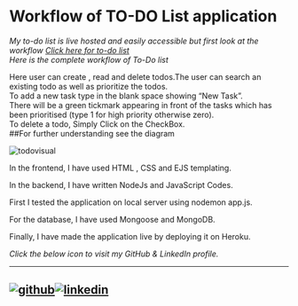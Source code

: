 # Workflow of TO-DO List application
*My to-do list is live hosted and easily accessible but first look at the workflow [Click here for to-do list]( https://sonutodolist.herokuapp.com/)*</br>
*Here is the complete workflow of To-Do list*

Here user can create , read and delete todos.The user can search an existing todo as well as prioritize the todos.</br>
To add a new task type in the blank space showing “New Task”.</br>
There will be a green tickmark appearing in front of the tasks which has been prioritised (type 1 for high priority otherwise zero).</br>
To delete a todo, Simply Click on the CheckBox.</br>
##For further understanding see the diagram </br>


![todovisual](https://user-images.githubusercontent.com/43922639/102268106-de99a480-3f40-11eb-91ab-3526b4001a86.png)


In the frontend, I have used HTML , CSS and EJS templating.

In the backend, I have written NodeJs and JavaScript Codes. 

First I tested the application on local server using nodemon app.js.

For the database, I have used Mongoose and MongoDB.

Finally, I have made the application live by deploying it on Heroku.


*Click the below icon to visit my GitHub & LinkedIn profile.*


[1]: https://github.com/sonusingh99
[2]: https://www.linkedin.com/in/sonu-singh-346988152/ 


---
[![github](https://cloud.githubusercontent.com/assets/17016297/18839843/0e06a67a-83d2-11e6-993a-b35a182500e0.png)][1][![linkedin](https://cloud.githubusercontent.com/assets/17016297/18839848/0fc7e74e-83d2-11e6-8c6a-277fc9d6e067.png)][2]
---

